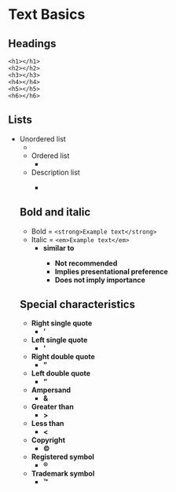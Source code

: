 # Text Basics


##  Headings
    <h1></h1>
    <h2></h2>
    <h3></h3>
    <h4></h4>
    <h5></h5>
    <h6></h6>
 
    
##	Lists
  *	Unordered list		
    * <ul>
  *	Ordered list		
    * <ol>
  *	Description list		
    * <dl>

##	Bold and italic
  *	Bold = `<strong>Example text</strong>`
  *	Italic = `<em>Example text</em>`
    * <b> similar to <strong>
      *	Not recommended
      *	Implies presentational preference
      *	Does not imply importance
  
##	Special characteristics
  *	Right single quote
    *	&rsquo;
  *	Left single quote
    *	&lsquo;
  *	Right double quote
    *	&rdquo;
  *	Left double quote
    *	&ldquo;
  *	Ampersand
    *	&amp;
  *	Greater than
    *	&gt;
  *	Less than
    *	&lt;
  *	Copyright
    *	&copy;
  *	Registered symbol
    *	&reg;
  *	Trademark symbol
    *	&trade;
